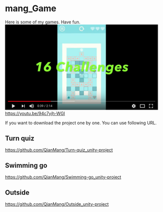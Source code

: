 # mang_Game
Here is some of my games. Have fun.
![image](https://github.com/QianMang/mang_Game/blob/master/youtube_image.png)
https://youtu.be/94c7yjh-WGI

If you want to download the project one by one. You can use following URL.
## Turn quiz
https://github.com/QianMang/Turn-quiz_unity-project 
## Swimming go
https://github.com/QianMang/Swimming-go_unity-project 
## Outside
https://github.com/QianMang/Outside_unity-project 
